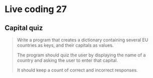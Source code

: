 # Live coding 27

## Capital quiz

> Write a program that creates a dictionary containing several EU countries as keys, and their capitals as values.
>
> The program should quiz the user by displaying the name of a country and asking the user to enter that capital.
>
> It should keep a count of correct and incorrect responses.
